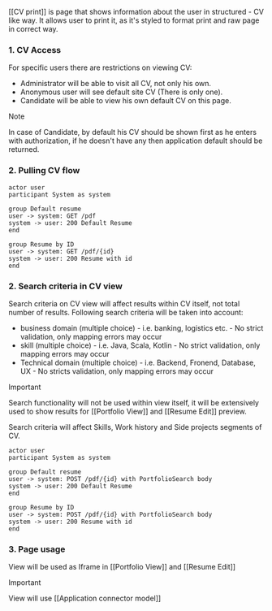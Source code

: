 [[CV print]] is page that shows information about the user in structured - CV like way. It allows user to print it, as it's styled to format print and raw page in correct way. 

### 1. CV Access

For specific users there are restrictions on viewing CV:
- Administrator will be able to visit all CV, not only his own.
- Anonymous user will see default site CV (There is only one). 
- Candidate will be able to view his own default CV on this page.

>[!NOTE]
>In case of Candidate, by default his CV should be shown first as he enters with authorization, if he doesn't have any then application default should be returned.

### 2. Pulling CV flow


```plantuml
actor user
participant System as system

group Default resume
user -> system: GET /pdf
system -> user: 200 Default Resume
end

group Resume by ID
user -> system: GET /pdf/{id}
system -> user: 200 Resume with id
end

```


### 2. Search criteria in CV view

Search criteria on CV view will affect results within CV itself, not total number of results. Following search criteria will be taken into account:
- business domain (multiple choice) - i.e. banking, logistics etc. - No strict validation, only mapping errors may occur
- skill (multiple choice) - i.e. Java, Scala, Kotlin - No strict validation, only mapping errors may occur
- Technical domain (multiple choice) - i.e. Backend, Fronend, Database, UX - No stricts validation, only mapping errors may occur

>[!important]
Search functionality will not be used within view itself, it will be extensively used to show results for [[Portfolio View]] and [[Resume Edit]] preview.

Search criteria will affect Skills, Work history and Side projects segments of CV.

```plantuml
actor user
participant System as system

group Default resume
user -> system: POST /pdf/{id} with PortfolioSearch body
system -> user: 200 Default Resume
end

group Resume by ID
user -> system: POST /pdf/{id} with PortfolioSearch body
system -> user: 200 Resume with id
end

```

### 3. Page usage

View will be used as Iframe in [[Portfolio View]] and [[Resume Edit]]

>[!Important]
>View will use [[Application connector model]]

